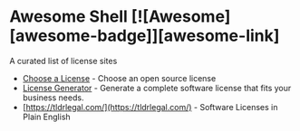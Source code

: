 # Awesome Shell [![Awesome][awesome-badge]][awesome-link]

A curated list of license sites

* [Choose a License](https://choosealicense.com/) - Choose an open source license
* [License Generator](http://www.binpress.com/license/generator) - Generate a complete software license that fits your business needs.
* [https://tldrlegal.com/](https://tldrlegal.com/) - Software Licenses in Plain English
